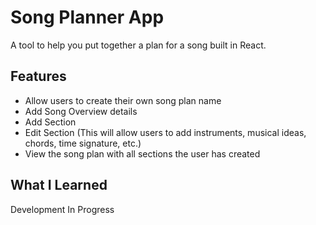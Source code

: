 # Song Planner App
A tool to help you put together a plan for a song built in React.

## Features
* Allow users to create their own song plan name
* Add Song Overview details
* Add Section
* Edit Section (This will allow users to add instruments, musical ideas, chords, time signature, etc.)
* View the song plan with all sections the user has created

## What I Learned
Development In Progress
